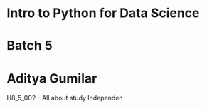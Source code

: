 # Intro to Python for Data Science
# Batch 5
# Aditya Gumilar

H8_5_002 -
All about study Independen
